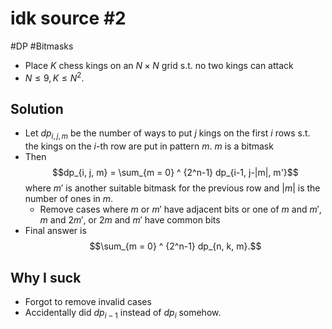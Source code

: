 # idk source #2
#DP #Bitmasks
- Place $K$ chess kings on an $N \times N$ grid s.t. no two kings can attack
- $N \leq 9, K \leq N^2$.
## Solution
- Let $dp_{i, j, m}$ be the number of ways to put $j$ kings on the first $i$ rows s.t. the kings on the $i$-th row are put in pattern $m$. $m$ is a bitmask
- Then $$dp_{i, j, m} = \sum_{m = 0} ^ {2^n-1} dp_{i-1, j-|m|, m'}$$ where $m'$ is another suitable bitmask for the previous row and $|m|$ is the number of ones in $m$.
	- Remove cases where $m$ or $m'$ have adjacent bits or one of $m$ and $m'$, $m$ and $2m'$, or $2m$ and $m'$ have common bits
- Final answer is $$\sum_{m = 0} ^ {2^n-1} dp_{n, k, m}.$$
## Why I suck
- Forgot to remove invalid cases
- Accidentally did $dp_{i-1}$ instead of $dp_{i}$ somehow.